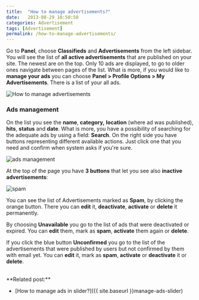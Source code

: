 ```yaml
---
title:  "How to manage advertisements?"
date:   2013-08-29 10:50:50
categories: Advertisement
tags: [Advertisement]
permalink: /how-to-manage-advertisements/
---
```

Go to **Panel**, choose **Classifieds** and **Advertisements** from the left sidebar. You will see the list of **all active advertisements** that are published on your site. The newest are on the top. Only 10 ads are displayed, to go to older ones navigate between pages of the list. What is more, if you would like to **manage your ads** you can choose **Panel > Profile Options > My Advertisements**. There is a list of your all ads.

![How to manage advertisements](http://open-classifieds.com/wp-content/uploads/2013/08/How-to-manage-advertisements1.png)


### Ads management

On the list you see the **name**, **category,** **location** (where ad was published), **hits**, **status** and **date**. What is more, you have a possibility of searching for the adequate ads by using a field: **Search**. On the right side you have buttons representing different available actions. Just click one that you need and confirm when system asks if you're sure.

![ads management](http://open-classifieds.com/wp-content/uploads/2013/08/ads-management.png)

At the top of the page you have **3 buttons** that let you see also **inactive advertisements**:

![spam](http://open-classifieds.com/wp-content/uploads/2013/08/spam.png)

You can see the list of Advertisements marked as **Spam**, by clicking the orange button. There you can **edit** it, **deactivate**, **activate** or **delete** it permanently.

By choosing **Unavailable** you go to the list of ads that were deactivated or expired. You can **edit** them, mark as **spam**, **activate** them again or **delete**. 

If you click the blue button **Unconfirmed** you go to the list of the advertisements that were published by users but not confirmed by them with email yet. You can **edit** it, mark as **spam**, **activate** or **deactivate** it or **delete**.

<br>
**Related post:**

  * [How to manage ads in slider?]({{ site.baseurl }}manage-ads-slider)
  

